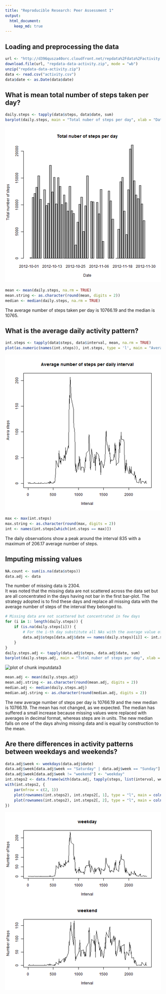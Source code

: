 ```yaml
---
title: "Reproducible Research: Peer Assessment 1"
output: 
  html_document:
    keep_md: true
---
```

  
## Loading and preprocessing the data

```r
url <- "http://d396qusza40orc.cloudfront.net/repdata%2Fdata%2Factivity.zip"
download.file(url, "repdata-data-activity.zip", mode = "wb")
unzip("repdata-data-activity.zip")
data <- read.csv("activity.csv")
data$date <- as.Date(data$date)
```
  
## What is mean total number of steps taken per day?

```r
daily.steps <- tapply(data$steps, data$date, sum)
barplot(daily.steps, main = "Total nuber of steps per day", xlab = "Date", ylab = "Total number of steps")
```

![plot of chunk exploredata](figure/exploredata-1.png) 

```r
mean <- mean(daily.steps, na.rm = TRUE)
mean.string <- as.character(round(mean, digits = 2))
median <- median(daily.steps, na.rm = TRUE)
```
The average number of steps taken per day is 10766.19 and the median is 10765.  
  
## What is the average daily activity pattern?

```r
int.steps <- tapply(data$steps, data$interval, mean, na.rm = TRUE)
plot(as.numeric(names(int.steps)), int.steps, type = 'l', main = "Average number of steps per daily interval", xlab = "Interval", ylab = "Avera steps")
```

![plot of chunk pattern](figure/pattern-1.png) 

```r
max <- max(int.steps)
max.string <- as.character(round(max, digits = 2))
int <- names(int.steps[which(int.steps == max)])
```
The daily observations show a peak around the interval 835 with a maximum of 206.17 average number of steps.  
  
## Imputing missing values

```r
NA.count <- sum(is.na(data$steps))
data.adj <- data
```
The number of missing data is 2304.  
It was noted that the missing data are not scattered across the data set but are all concentrated in the days having not bar in the first bar-plot. The strategy adopted is to find these days and replace all missing data with the average number of steps of the interval they belonged to.

```r
# Missing data are not scattered but concentrated in few days
for (i in 1: length(daily.steps)) {
    if (is.na(daily.steps[i])) {
        # For the i-th day substitute all NAs with the average value of the interval
        data.adj$steps[data.adj$date == names(daily.steps)[i]] <- int.steps
    }
}
daily.steps.adj <- tapply(data.adj$steps, data.adj$date, sum)
barplot(daily.steps.adj, main = "Total nuber of steps per day", xlab = "Date", ylab = "Total number of steps")
```

![plot of chunk imputdata3](figure/imputdata3.png) 

```r
mean.adj <- mean(daily.steps.adj)
mean.adj.string <- as.character(round(mean.adj, digits = 2))
median.adj <- median(daily.steps.adj)
median.adj.string <- as.character(round(median.adj, digits = 2))
```
The new average number of steps per day is 10766.19 and the new median is 10766.19. The mean has not changed, as we expected. The median has suffered a small increase because missing values were replaced with averages in decimal format, whereas steps are in units. The new median falls on one of the days ahving missing data and is equal by construction to the mean.
  
## Are there differences in activity patterns between weekdays and weekends?

```r
data.adj$week <- weekdays(data.adj$date)
data.adj$week[data.adj$week == "Saturday" | data.adj$week == "Sunday"] <- "weekend"
data.adj$week[data.adj$week != "weekend"] <- "weekday"
int.steps2 <- data.frame(with(data.adj, tapply(steps, list(interval, week), mean)))
with(int.steps2, {
    par(mfrow = c(2, 1))
    plot(rownames(int.steps2), int.steps2[, 1], type = "l", main = colnames(int.steps2)[1], xlab = "Interval", ylab = "Number of teps")
    plot(rownames(int.steps2), int.steps2[, 2], type = "l", main = colnames(int.steps2)[2], xlab = "Interval", ylab = "Number of teps")
})
```

![plot of chunk weekdays](figure/weekdays-1.png) 
